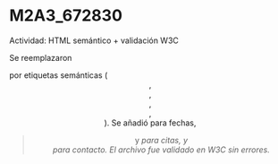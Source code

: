 # M2A3_672830

Actividad: HTML semántico + validación W3C

Se reemplazaron <div> por etiquetas semánticas (<header>, <main>, <article>, <aside>, <footer>).
Se añadió <time> para fechas, <blockquote> y <cite> para citas, y <address> para contacto.
El archivo fue validado en W3C sin errores.
